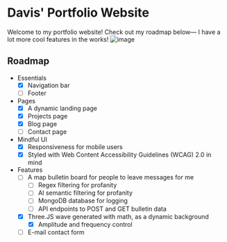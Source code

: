 # Davis' Portfolio Website

Welcome to my portfolio website! Check out my roadmap below— I have a lot more cool features in the works! 
![image](https://github.com/d-x-s/portfolio/assets/68035358/3a69d716-98d2-46a5-a013-58c77ec867cc)

## Roadmap
- Essentials
  - [x] Navigation bar
  - [ ] Footer
- Pages
  - [x] A dynamic landing page
  - [x] Projects page
  - [x] Blog page
  - [ ] Contact page
- Mindful UI
  - [x] Responsiveness for mobile users
  - [x] Styled with Web Content Accessibility Guidelines (WCAG) 2.0 in mind
- Features
  - [ ] A map bulletin board for people to leave messages for me
    - [ ] Regex filtering for profanity
    - [ ] AI semantic filtering for profanity
    - [ ] MongoDB database for logging
    - [ ] API endpoints to POST and GET bulletin data
  - [x] Three.JS wave generated with math, as a dynamic background
    - [x] Amplitude and frequency control 
  - [ ] E-mail contact form

